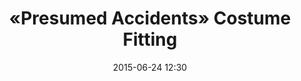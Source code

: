 ---
title:      «Presumed Accidents» Costume Fitting
date:       2015-06-24 12:30
venue:      TVB City Studio 1
address:    '77 Chun Choi Street, Tseung Kwan O, New Territories, Hong Kong'
map:        '22.278633,114.273112'
attendees:  "Lawrence Ng, Sisley Choi, <mark>Selena Li</mark>, Lai Lok Yi, Chow Chung, Joyce Tang, Winki Lai, Max Cheung, Brian Chu, Calvin Chan, Man Yeung, Snow Suen, Henry Lo, Yeung Chiu Hoi, Clayton Li, Janice Shum, Jason Sze, Eddie Ho"
drama:      Presumed Accidents
---